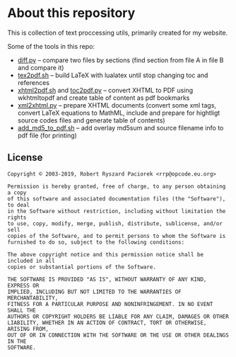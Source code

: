 About this repository
=====================

This is collection of text proccessing utils, primarily created for my website.

Some of the tools in this repo:

* [diff.py](compare/diff.py) – compare two files by sections (find section from file A in file B and compare it)
* [tex2pdf.sh](convert/tex2pdf.sh) – build LaTeX with lualatex until stop changing toc and references
* [xhtml2pdf.sh](convert/xhtml2pdf.sh) and [toc2pdf.py](convert/toc2pdf.py) – convert XHTML to PDF using wkhtmltopdf
  and create table of content as pdf bookmarks
* [xml2xhtml.py](convert/xml2xhtml.py) – prepare XHTML documents (convert some xml tags,
  convert LaTeX equations to MathML, include and prepare for hightligt source codes files and generate table of contents)
* [add_md5_to_pdf.sh](misc/add_md5_to_pdf.sh) – add overlay md5sum and source filename info to pdf file (for printing)


## License

	Copyright © 2003-2019, Robert Ryszard Paciorek <rrp@opcode.eu.org>
	
	Permission is hereby granted, free of charge, to any person obtaining a copy
	of this software and associated documentation files (the "Software"), to deal
	in the Software without restriction, including without limitation the rights
	to use, copy, modify, merge, publish, distribute, sublicense, and/or sell
	copies of the Software, and to permit persons to whom the Software is
	furnished to do so, subject to the following conditions:
	 
	The above copyright notice and this permission notice shall be included in all
	copies or substantial portions of the Software.
	 
	THE SOFTWARE IS PROVIDED "AS IS", WITHOUT WARRANTY OF ANY KIND, EXPRESS OR
	IMPLIED, INCLUDING BUT NOT LIMITED TO THE WARRANTIES OF MERCHANTABILITY,
	FITNESS FOR A PARTICULAR PURPOSE AND NONINFRINGEMENT. IN NO EVENT SHALL THE
	AUTHORS OR COPYRIGHT HOLDERS BE LIABLE FOR ANY CLAIM, DAMAGES OR OTHER
	LIABILITY, WHETHER IN AN ACTION OF CONTRACT, TORT OR OTHERWISE, ARISING FROM,
	OUT OF OR IN CONNECTION WITH THE SOFTWARE OR THE USE OR OTHER DEALINGS IN THE
	SOFTWARE.
